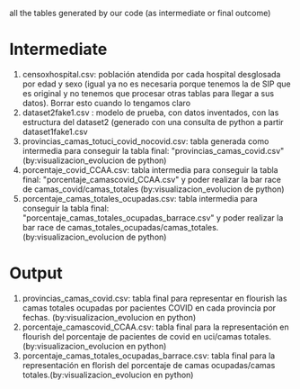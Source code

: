 all the tables generated by our code (as intermediate or final outcome)

# Intermediate
1. censoxhospital.csv: población atendida por cada hospital desglosada por edad y sexo (igual ya no es necesaria porque tenemos la de SIP que es original y no tenemos que procesar otras tablas para llegar a sus datos). Borrar esto cuando lo tengamos claro
2. dataset2fake1.csv : modelo de prueba, con datos inventados, con las estructura del dataset2 (generado con una consulta de python a partir dataset1fake1.csv
3. provincias_camas_totuci_covid_nocovid.csv: tabla generada como intermedia para conseguir la tabla final: "provincias_camas_covid.csv"  (by:visualizacion_evolucion de python)
4. porcentaje_covid_CCAA.csv: tabla intermedia para conseguir la tabla final: "porcentaje_camascovid_CCAA.csv" y poder realizar la bar race de camas_covid/camas_totales (by:visualizacion_evolucion de python)
5. porcentaje_camas_totales_ocupadas.csv: tabla intermedia para conseguir la tabla final: "porcentaje_camas_totales_ocupadas_barrace.csv" y poder realizar la bar race de camas_totales_ocupadas/camas_totales.(by:visualizacion_evolucion de python) 

# Output
1. provincias_camas_covid.csv: tabla final para representar en flourish las camas totales ocupadas por pacientes COVID en cada provincia por fechas. (by:visualizacion_evolucion en python)
2. porcentaje_camascovid_CCAA.csv: tabla final para la representación en flourish del porcentaje de pacientes de covid en uci/camas totales. (by:visualizacion_evolucion en python)
3. porcentaje_camas_totales_ocupadas_barrace.csv: tabla final para la representación en florish del porcentaje de camas ocupadas/camas totales.(by:visualizacion_evolucion en python)
